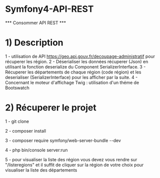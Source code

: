 # Symfony4-API-REST
 ***  Consommer API REST ***

# 1) Description 
1 - utilisation de API https://geo.api.gouv.fr/decoupage-administratif pour récuperer les région.
2 - Déserialiser les données récuperer (Json) en utilisant la fonction deserialize du Component SerializerInterface.
3 - Récuperer les départements de chaque région (code région) et les deserialiser (SerializerInterface) pour les afficher par la suite. 
4 - Concernant le moteur d'affichage Twig : utilisation d'un théme de Bootswatch 

# 2) Récuperer le projet 
1 - git clone 

2 - composer install 

3 - composer require symfony/web-server-bundle --dev

4 - php bin/console server:run

5 - pour visualiser la liste des région vous devez vous rendre sur "/listeregions" et il suffit de cliquer sur la région de votre choix pour visualiser la liste des départements